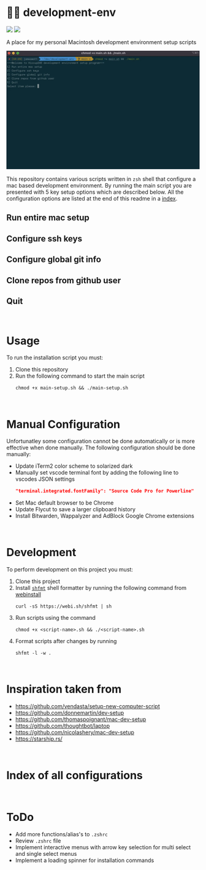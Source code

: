 # 👨‍💻 development-env
![](https://img.shields.io/github/license/Hiccup246/development-env)
![](https://img.shields.io/github/languages/code-size/Hiccup246/development-env)

A place for my personal Macintosh development environment setup scripts

![program-main-menu-screenshot](https://raw.githubusercontent.com/Hiccup246/development-env/main/program-main-menu-screenshot.webp)


This repository contains various scripts written in `zsh` shell that configure a mac based development environment. By running the main script you are presented with 5 key setup options which are described below. All the configuration options are listed at the end of this readme in a [index](#Index-of-all-configurations).

## Run entire mac setup
## Configure ssh keys
## Configure global git info
## Clone repos from github user
## Quit

<br>

# Usage
To run the installation script you must:
1. Clone this repository
2. Run the following command to start the main script
   ```
   chmod +x main-setup.sh && ./main-setup.sh
   ```

<br>

# Manual Configuration
Unfortunatley some configuration cannot be done automatically or is more effective when done manually. The following configuration should be done manually:
- Update iTerm2 color scheme to solarized dark
- Manually set vscode terminal font by adding the following line to vscodes JSON settings
  ```json
  "terminal.integrated.fontFamily": "Source Code Pro for Powerline"
  ```
- Set Mac default browser to be Chrome
- Update Flycut to save a larger clipboard history
- Install Bitwarden, Wappalyzer and AdBlock Google Chrome extensions

<br>

# Development
To perform development on this project you must:
1. Clone this project
2. Install [`shfmt`](https://github.com/mvdan/sh) shell formatter by running the following command from [webinstall](https://webinstall.dev/shfmt/)
   ```
   curl -sS https://webi.sh/shfmt | sh
   ```
3. Run scripts using the command
   ```
   chmod +x <script-name>.sh && ./<script-name>.sh
   ```
4. Format scripts after changes by running
   ```
   shfmt -l -w .
   ```

<br>

# Inspiration taken from
- https://github.com/vendasta/setup-new-computer-script
- https://github.com/donnemartin/dev-setup
- https://github.com/thomaspoignant/mac-dev-setup
- https://github.com/thoughtbot/laptop
- https://github.com/nicolashery/mac-dev-setup
- https://starship.rs/

<br>

# Index of all configurations

<br>

# ToDo
- Add more functions/alias's to `.zshrc`
- Review `.zshrc` file
- Implement interactive menus with arrow key selection for multi select and single select menus
- Implement a loading spinner for installation commands